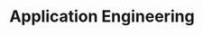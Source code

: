 ---
layout: solution-2
title: Application Engineering
permalink: /our-solutions/technology-consulting/application-engineering
description: "Empowering Innovation: Engineering Applications for Tomorrow's Success"
og_image_url: /assets/img/photos/opengraph/axops-technologies-og-image-v1.jpg
---